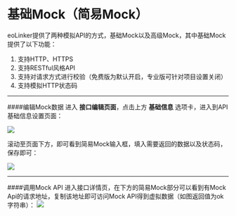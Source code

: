 # 基础Mock（简易Mock）
eoLinker提供了两种模拟API的方式，基础Mock以及高级Mock，其中基础Mock提供了以下功能：
1. 支持HTTP、HTTPS
2. 支持RESTful风格API
3. 支持对请求方式进行校验（免费版为默认开启，专业版可针对项目设置关闭）
4. 支持模拟HTTP状态码

------------
####编辑Mock数据
进入 **接口编辑页面**，点击上方 **基础信息** 选项卡，进入到API基础信息设置页面：

![](http://data.eolinker.com/course/3fKbh8Dddc4af6df80c50edef6d689ec41baf6e63a2a14b)

滚动至页面下方，即可看到简易Mock输入框，填入需要返回的数据以及状态码，保存即可：

![](http://data.eolinker.com/course/uESHHlvf29c69ac1e94ee021fd7d8194f3bad2f4dc81c36)

------------

####调用Mock API
进入接口详情页，在下方的简易Mock部分可以看到有Mock Api的请求地址，复制该地址即可访问Mock API得到虚拟数据（如图返回值为ok字符串）：
![](http://data.eolinker.com/course/NEPR6CG8759682758c3dedf64f8cd81af5f9d489809710b)
